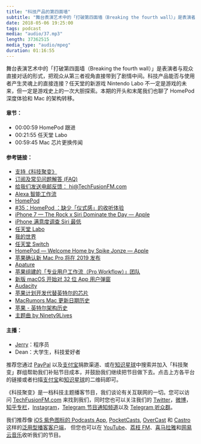 ```yaml
---
title: "科技产品的第四面墙"
subtitle: "舞台表演艺术中的「打破第四面墙（Breaking the fourth wall）」是表演者与观众直接对话的形式，把观众从第三者视角直接带到了剧情中间。科技产品能否与使用者产生灵魂上的直接连接？任天堂的新游戏 Nintendo Labo 不一定是游戏的未来，但一定是游戏史上的一次大胆探索。本期的开头和末尾我们也聊了 HomePod 深度体验和 Mac 的架构转移。"
date: 2018-05-06 19:25:00
tags: podcast
media: "audio/37.mp3"
length: 37362515 
media_type: "audio/mpeg"
duration: 01:16:55
---
```


舞台表演艺术中的「打破第四面墙（Breaking the fourth wall）」是表演者与观众直接对话的形式，把观众从第三者视角直接带到了剧情中间。科技产品能否与使用者产生灵魂上的直接连接？任天堂的新游戏 Nintendo Labo 不一定是游戏的未来，但一定是游戏史上的一次大胆探索。本期的开头和末尾我们也聊了 HomePod 深度体验和 Mac 的架构转移。

#### 章节：

- 00:00:59 HomePod 跟进
- 00:21:55 任天堂 Labo
- 00:59:45 Mac 芯片更换传闻

#### 参考链接：

- [支持《科技聚变》](https://techfusionfm.com/donate)
- [订阅及常见问题解答 (FAQ)](https://techfusionfm.com/faq)
- [给我们发送电邮反馈： hi@TechFusionFM.com](mailto:hi@techfusionfm.com)
- [Alexa 智能工作流](https://www.theverge.com/2018/4/4/17196772/alexa-music-routines-good-morning)
- [HomePod](https://www.apple.com/homepod/)
- [#35：HomePod ：缺少「仪式感」的收听体验](https://www.TechFusionFM.com/35/)
- [iPhone 7 — The Rock x Siri Dominate the Day — Apple](https://www.youtube.com/watch?v=ufBLI6bB9sg)
- [iPhone 满意度调查 Siri 最低](http://www.businessinsider.com/apple-iphone-x-early-adopters-siri-satisfaction-2018-4)
- [任天堂 Labo](https://labo.nintendo.com)
- [我的世界](https://minecraft.net/en-us/)
- [任天堂 Switch](http://nintendo.com/switch)
- [HomePod — Welcome Home by Spike Jonze — Apple](https://www.youtube.com/watch?v=305ryPvU6A8)
- [苹果确认新 Mac Pro 将在 2019 发布](https://www.theverge.com/2018/4/5/17202710/apple-mac-pro-new-2019-release-date-confirmed)
- [Apature](https://support.apple.com/zh-cn/aperture)
- [苹果组建的「专业用户工作流（Pro Workflow）」团队](https://techcrunch.com/2018/04/05/apples-2019-imac-pro-will-be-shaped-by-workflows/)
- [新版 macOS 开始对 32 位 App 用户弹窗](https://www.theverge.com/2018/4/12/17228374/apple-macos-32-bit-app-alert)
- [Audacity](https://www.audacityteam.org)
- [苹果计划开发代替英特尔的芯片](https://www.bloomberg.com/news/articles/2018-04-02/apple-is-said-to-plan-move-from-intel-to-own-mac-chips-from-2020)
- [MacRumors Mac 更新日期历史](https://buyersguide.macrumors.com/#Mac)
- [苹果 - 英特尔架构历史](https://en.wikipedia.org/wiki/Apple%27s_transition_to_Intel_processors)
- [主题曲 by Ninety9Lives](http://99l.tv/BleedingThroughYU)

#### 主播：

- [Jerry](https://twitter.com/jerryfzhang)：程序员
- Dean：大学生，科技爱好者

推荐您通过 [PayPal](https://paypal.me/techfusionfm/5) 以及[支付宝](HTTPS://QR.ALIPAY.COM/FKX09288AJOENI0MVZXM12)捐款渠道、或在[知识星球](https://www.xiaomiquan.com)中搜索并加入「科技聚变」群组帮助我们补贴节目成本，并鼓励我们继续把节目做下去。点击上方各平台的链接或者扫描[支付宝](https://techfusionfm.com/images/QR.JPG)和[知识星球](https://t.zsxq.com/IEmEM3f)的二维码即可。

《科技聚变》是一档科技主题播客节目，我们谈论有关互联网的一切。您可以访问 [TechFusionFM.com](https://TechFusionFM.com) 来找到我们，同时您也可以关注我们的 [Twitter](http://twitter.com/TechFusionFM)，[微博](http://weibo.com/TechFusionFM)，[知乎专栏](https://zhuanlan.zhihu.com/TechFusion)，[Instagram](http://instagram.com/TechFusionFM)，[Telegram 节目通知频道](https://t.me/TechFusionFM)以及 [Telegram 听众群](https://t.me/TechFusionChat)。

我们推荐像 [iOS 紫色图标的 Podcasts App](https://itunes.apple.com/cn/podcast/id1202658654), [PocketCasts](http://pca.st/podcast/28fcd200-cc7c-0134-10da-25324e2a541d), [OverCast](https://overcast.fm) 和 [Castro](http://supertop.co/castro/) 这样的[泛用型播客客户端](https://techfusionfm.com/faq)， 但您也可以在 [YouTube](https://www.youtube.com/channel/UC6uvHf21Tjm5lepw6P2Ki-Q)、[荔枝 FM](https://www.lizhi.fm/1494013/)、[喜马拉雅](http://www.ximalaya.com/72456289/album/6648521)和[网易云音乐](http://music.163.com/#/djradio?id=347498120)收听我们的节目。
